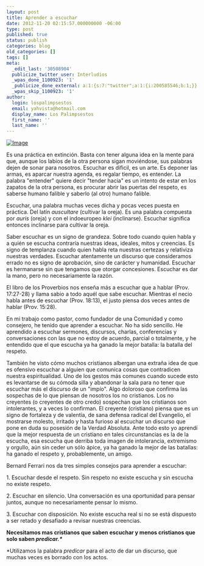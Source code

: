 ```yaml
---
layout: post
title: Aprender a escuchar
date: 2012-11-20 02:15:57.000000000 -06:00
type: post
published: true
status: publish
categories: blog
old_categories: []
tags: []
meta:
  _edit_last: '30508904'
  publicize_twitter_user: Interludios
  _wpas_done_1100923: '1'
  _publicize_done_external: a:1:{s:7:"twitter";a:1:{i:200585546;b:1;}}
  _wpas_skip_1100923: '1'
author:
  login: lospalimpsestos
  email: yahvista@hotmail.com
  display_name: Los Palimpsestos
  first_name: ''
  last_name: ''
---
```

<p><a href="http://lospalimpsestos.files.wordpress.com/2012/11/saber-escuchar1.jpg"><img id="i-926" class="size-full wp-image aligncenter" alt="Image" src="{{ site.baseurl }}/assets/saber-escuchar1.jpg" /></a></p>
<p>Es una práctica en extinción. Basta con tener alguna idea en la mente para que, aunque los labios de la otra persona sigan moviéndose, sus palabras dejen de sonar para nosotros. Escuchar es dificil, es un arte. Es deponer las armas, es aparcar nuestra agenda, es regalar tiempo, es entender. La palabra "entender" quiere decir "tender hacia" es un intento de estar en los zapatos de la otra persona, es procurar abrir las puertas del respeto, es saberse humano falible y saberlo (al otro) humano falible.</p>
<p>Escuchar, una palabra muchas veces dicha y pocas veces puesta en práctica. Del latín <em>auscultare </em>(cultivar la oreja). Es una palabra compuesta por <i>auris </i>(oreja) y con el indoeuropeo <em>klei </em>(inclinarse). Escuchar significa entonces inclinarse para cultivar la oreja.</p>
<p>Saber escuchar es un signo de grandeza. Sobre todo cuando quien habla y a quién se escucha contraría nuestras ideas, ideales, mitos y creencias. Es signo de templanza cuando quien habla reta nuestras certezas y relativiza nuestras verdades. Escuchar atentamente un discurso que consideramos errado no es signo de aprobación, sino de carácter y humanidad. Escuchar es hermanarse sin que tengamos que otorgar concesiones. Escuchar es dar la mano, pero no necesariamente la razón.</p>
<p>El libro de los Proverbios nos enseña más a escuchar que a hablar (Prov. 17:27-28) y llama sabio a todo aquél que sabe escuchar. Mientras el necio habla antes de escuchar (Prov. 18:13), el justo piensa dos veces antes de hablar (Prov. 15:28).</p>
<p>En mi trabajo como pastor, como fundador de una Comunidad y como consejero, he tenido que aprender a escuchar. No ha sido sencillo. He aprendido a escuchar sermones, discursos, charlas, conferencias y conversaciones con las que no estoy de acuerdo, parcial o totalmente, y he entendido que el que escucha ya ha ganado la mejor batalla: la batalla del respeto.</p>
<p>También he visto cómo muchos cristianos albergan una extraña idea de que es ofensivo escuchar a alguien que comunica cosas que contradicen nuestra espiritualidad. Uno de los gestos más comunes cuando sucede esto es levantarse de su cómoda silla y abandonar la sala para no tener que escuchar más el discurso de un "impío". Algo doloroso que confirma las sospechas de lo que piensan de nosotros los no cristianos. Los no creyentes (o creyentes de otro credo) sospechan que los cristianos son intolerantes, y a veces lo confirman. El creyente (cristiano) piensa que es un signo de fortaleza y de valentía, de sana defensa radical del Evangelio, el mostrarse molesto, irritado y hasta furioso al escuchar un discurso que pone en duda su posesión de la Verdad Absoluta. Ante todo esto yo aprendí que la mejor respuesta de un cristiano en tales circunstancias es la de la escucha, esa escucha que derriba toda imagen de intolerancia, extremismo y orgullo, aún sin ceder un sólo ápice, ya ha ganado la mejor de las batallas: ha ganado el respeto y, probablemente, un amigo.</p>
<p>Bernard Ferrari nos da tres simples consejos para aprender a escuchar:</p>
<p>1. Escuchar desde el respeto. Sin respeto no existe escucha y sin escucha no existe respeto.</p>
<p>2. Escuchar en silencio. Una conversación es una oportunidad para pensar juntos, aunque no necesariamente pensar lo mismo.</p>
<p>3. Escuchar con disposición. No existe escucha real si no se está dispuesto a ser retado y desafiado a revisar nuestras creencias.</p>
<p><strong>Necesitamos mas cristianos que saben escuchar y menos cristianos que solo saben <em>predicar.*</em></strong></p>
<p>*Utilizamos la palabra <em>predicar </em>para el acto de dar un discurso, que muchas veces es borrado con los actos.</p>
